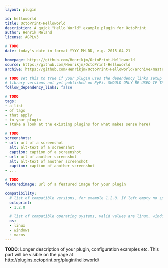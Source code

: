 ```yaml
---
layout: plugin

id: helloworld
title: OctoPrint-Helloworld
description: A quick "Hello World" example plugin for OctoPrint
author: Henrik Meland
license: AGPLv3

# TODO
date: today's date in format YYYY-MM-DD, e.g. 2015-04-21

homepage: https://github.com/Henrikjm/OctoPrint-Helloworld
source: https://github.com/Henrikjm/OctoPrint-Helloworld
archive: https://github.com/Henrikjm/OctoPrint-Helloworld/archive/master.zip

# TODO set this to true if your plugin uses the dependency_links setup parameter to include
# library versions not yet published on PyPi. SHOULD ONLY BE USED IF THERE IS NO OTHER OPTION!
follow_dependency_links: false

# TODO
tags:
- a list
- of tags
- that apply
- to your plugin
- (take a look at the existing plugins for what makes sense here)

# TODO
screenshots:
- url: url of a screenshot
  alt: alt-text of a screenshot
  caption: caption of a screenshot
- url: url of another screenshot
  alt: alt-text of another screenshot
  caption: caption of another screenshot
- ...

# TODO
featuredimage: url of a featured image for your plugin

compatibility:
  # list of compatible versions, for example 1.2.0. If left empty no specific version requirement will be assumed
  octoprint:
  - 1.2.0

  # list of compatible operating systems, valid values are linux, windows, macos, leaving empty defaults to all
  os:
  - linux
  - windows
  - macos
---
```


**TODO**: Longer description of your plugin, configuration examples etc. This part will be visible on the page at
http://plugins.octoprint.org/plugin/helloworld/
